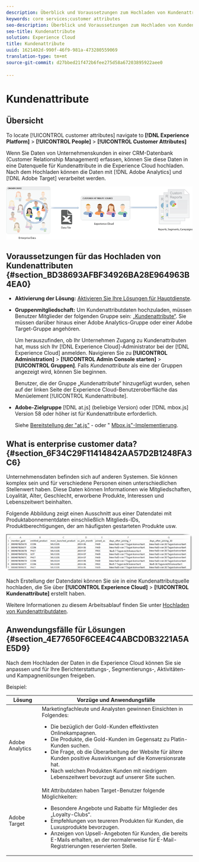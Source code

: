 ```yaml
---
description: Überblick und Voraussetzungen zum Hochladen von Kundenattributen in Experience Cloud.
keywords: core services;customer attributes
seo-description: Überblick und Voraussetzungen zum Hochladen von Kundenattributen in Experience Cloud.
seo-title: Kundenattribute
solution: Experience Cloud
title: Kundenattribute
uuid: 1621402d-990f-46f9-981a-473280559069
translation-type: tm+mt
source-git-commit: d27bbed21f472b6fee275d58a67203895922aee0

---
```



# Kundenattribute

## Übersicht

To locate [!UICONTROL customer attributes] navigate to **[!DNL Experience Platform]** > **[!UICONTROL People]** > **[!UICONTROL Customer Attributes]**

Wenn Sie Daten von Unternehmenskunden in einer CRM-Datenbank (Customer Relationship Management) erfassen, können Sie diese Daten in eine Datenquelle für Kundenattribute in die Experience Cloud hochladen. Nach dem Hochladen können die Daten mit [!DNL Adobe Analytics] und [!DNL Adobe Target] verarbeitet werden.

![](assets/custom_reports.png)

## Voraussetzungen für das Hochladen von Kundenattributen {#section_BD38693AFBF34926BA28E964963B4EA0}


* **Aktivierung der Lösung:** [Aktivieren Sie Ihre Lösungen für Hauptdienste](../core-services/core-services.md#concept_07ED1D5C64234E77976E6D572E78FB9C).

* **Gruppenmitgliedschaft:** Um Kundenattributdaten hochzuladen, müssen Benutzer Mitglieder der folgenden Gruppe sein:  [„Kundenattribute“](../admin-getting-started/admin-getting-started.md#task_3295A85536BF48899A1AB40D207E77E9). Sie müssen darüber hinaus einer Adobe Analytics-Gruppe oder einer Adobe Target-Gruppe angehören.

   Um herauszufinden, ob Ihr Unternehmen Zugang zu Kundenattributen hat, muss sich Ihr [!DNL Experience Cloud]-Administrator bei der [!DNL Experience Cloud] anmelden. Navigieren Sie zu **[!UICONTROL Administration]** > **[!UICONTROL Admin Console starten]** > **[!UICONTROL Gruppen]**. Falls *Kundenattribute* als eine der Gruppen angezeigt wird, können Sie beginnen.

   Benutzer, die der Gruppe „Kundenattribute“ hinzugefügt wurden, sehen auf der linken Seite der Experience Cloud-Benutzeroberfläche das Menüelement [!UICONTROL Kundenattribute].

* **Adobe-Zielgruppe** [!DNL at.js] (beliebige Version) oder [!DNL mbox.js] Version 58 oder höher ist für Kundenattribute erforderlich.


   Siehe [Bereitstellung der &quot;at.js&quot;](https://docs.adobe.com/content/help/en/target/using/implement-target/client-side/deploy-at-js/how-to-deployatjs.html) - oder &quot; [Mbox.js&quot;-Implementierung](https://docs.adobe.com/content/help/en/target/using/implement-target/client-side/mbox-implement/mbox-download.html).

## What is enterprise customer data? {#section_6F34C29F11414842AA57D2B1248FA3C6}

Unternehmensdaten befinden sich auf anderen Systemen. Sie können komplex sein und für verschiedene Personen einen unterschiedlichen Stellenwert haben. Diese Daten können Informationen wie Mitgliedschaften, Loyalität, Alter, Geschlecht, erworbene Produkte, Interessen und Lebenszeitwert beinhalten.

Folgende Abbildung zeigt einen Ausschnitt aus einer Datendatei mit Produktabonnementdaten einschließlich Mitglieds-IDs, Produktberechtigungen, der am häufigsten gestarteten Produkte usw.

![](assets/01_crs_usecase.png)

Nach Erstellung der Datendatei können Sie sie in eine Kundenattributquelle hochladen, die Sie über **[!UICONTROL Experience Cloud]** > **[!UICONTROL Kundenattribute]** erstellt haben.

Weitere Informationen zu diesem Arbeitsablauf finden Sie unter [Hochladen von Kundenattributdaten](../attributes/t-crs-usecase.md#task_BCC327B2A0EF4A1BBB2934013AB92B78).

## Anwendungsfälle für Lösungen {#section_4E77650F6CEE4C4ABCD0B3221A5AE5D9}

Nach dem Hochladen der Daten in die Experience Cloud können Sie sie anpassen und für Ihre Berichterstattungs-, Segmentierungs-, Aktivitäten- und Kampagnenlösungen freigeben.

Beispiel:

| Lösung | Vorzüge und Anwendungsfälle |
|--- |--- |
| Adobe Analytics | Marketingfachleute und Analysten gewinnen Einsichten in Folgendes:<ul><li>Die bezüglich der Gold-Kunden effektivsten Onlinekampagnen.</li><li>Die Produkte, die Gold-Kunden im Gegensatz zu Platin-Kunden suchen.</li><li>Die Frage, ob die Überarbeitung der Website für ältere Kunden positive Auswirkungen auf die Konversionsrate hat.</li><li>Nach welchen Produkten Kunden mit niedrigem Lebenszeitwert bevorzugt auf unserer Site suchen.</li></ul> |
| Adobe Target | Mit Attributdaten haben Target-Benutzer folgende Möglichkeiten:<ul><li>Besondere Angebote und Rabatte für Mitglieder des „Loyalty-Clubs“.</li><li>Empfehlungen von teureren Produkten für Kunden, die Luxusprodukte bevorzugen.</li><li>Anzeigen von Upsell-Angeboten für Kunden, die bereits E-Mails erhalten, an der normalerweise für E-Mail-Registrierungen reservierten Stelle.</li></ul> |
